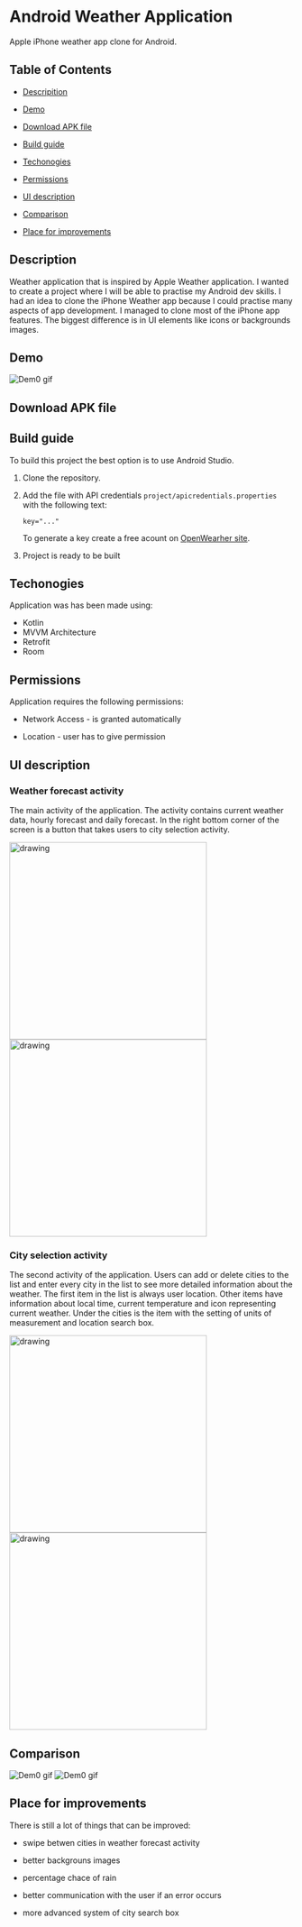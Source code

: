 # Android Weather Application

Apple iPhone weather app clone for Android.

## Table of Contents

- [Descripition](#description)

- [Demo](#demo)

- [Download APK file](#download-apk-file)

- [Build guide](#build-guide)

- [Techonogies](#techonogies)

- [Permissions](#permissions)

- [UI description](#ui-description)

- [Comparison](#comparison)

- [Place for improvements](#place-for-improvements)

## Description

Weather application that is inspired by Apple Weather application. I wanted to create a project where I will be able to practise my Android dev skills. I had an idea to clone the iPhone Weather app because I could practise many aspects of app development. I managed to clone most of the iPhone app features. The biggest difference is in UI elements like icons or backgrounds images.

## Demo

![Dem0 gif](readme-files/weather-app-demo.gif)

## Download APK file

## Build guide

To build this project the best option is to use Android Studio.

1. Clone the repository.
2. Add the file with API credentials `project/apicredentials.properties` with the following text:

    ```properties
    key="..."
    ```

    To generate a key create a free acount on [OpenWearher site](https://openweathermap.org/i).
3. Project is ready to be built

## Techonogies

Application was has been made using:

- Kotlin
- MVVM Architecture
- Retrofit
- Room

## Permissions

Application requires the following permissions:

- Network Access - is granted automatically

- Location - user has to give permission

## UI description

### Weather forecast activity

The main activity of the application. The activity contains current weather data, hourly forecast and daily forecast. In the right bottom corner of the screen is a button that takes users to city selection activity.

<img src="readme-files/WeatherForecastActivity1.png" alt="drawing" width="350"/>  <img src="readme-files/WeatherForecastActivity2.png" alt="drawing" width="350"/> 

### City selection activity

The second activity of the application. Users can add or delete cities to the list and enter every city in the list to see more detailed information about the weather. The first item in the list is always user location. Other items have information about local time, current temperature and icon representing current weather. Under the cities is the item with the setting of units of measurement and location search box.

<img src="readme-files/CitySelectionActivity1.png" alt="drawing" width="350"/>  <img src="readme-files/CitySelectionActivity2.png" alt="drawing" width="350"/> 

## Comparison

![Dem0 gif](readme-files/weather-app-demo.gif) ![Dem0 gif](readme-files/iPhone-Weather-app.gif)

## Place for improvements

There is still a lot of things that can be improved:

- swipe betwen cities in weather forecast activity

- better backgrouns images

- percentage chace of rain

- better communication with the user if an error occurs

- more advanced system of city search box
